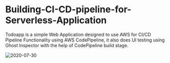 # Building-CI-CD-pipeline-for-Serverless-Application


Todoapp is a simple Web Application designed to use AWS for CI/CD Pipeline Functionality using AWS CodePipeline, it also does UI testing using Ghost Inspector with the help of CodePipeline build stage.

![2020-07-30](https://user-images.githubusercontent.com/48589838/88926603-d8f23980-d293-11ea-80bd-3848df8eb19c.png)





